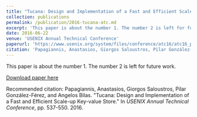 ```yaml
---
title: "Tucana: Design and Implementation of a Fast and Efficient Scale-up Key-value Store."
collection: publications
permalink: /publication/2016-tucana-atc.md
excerpt: 'This paper is about the number 1. The number 2 is left for future work.'
date: 2016-06-22
venue: 'USENIX Annual Technical Conference'
paperurl: 'https://www.usenix.org/system/files/conference/atc16/atc16_paper-papagiannis.pdf'
citation: 'Papagiannis, Anastasios, Giorgos Saloustros, Pilar González-Férez, and Angelos Bilas (2016). &quot;Tucana: Design and Implementation of a Fast and Efficient Scale-up Key-value Store..&quot; <i>USENIX Annual Technical Conference</i>. pp. 537-550.'
---
```

This paper is about the number 1. The number 2 is left for future work.

[Download paper here](https://www.usenix.org/system/files/conference/atc16/atc16_paper-papagiannis.pdf)

Recommended citation: Papagiannis, Anastasios, Giorgos Saloustros, Pilar González-Férez, and Angelos Bilas. "Tucana: Design and Implementation of a Fast and Efficient Scale-up Key-value Store." In <i>USENIX Annual Technical Conference</i>, pp. 537-550. 2016.
